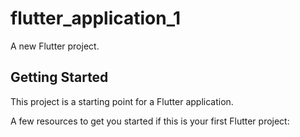 # flutter_application_1

A new Flutter project.

## Getting Started

This project is a starting point for a Flutter application.

A few resources to get you started if this is your first Flutter project:
